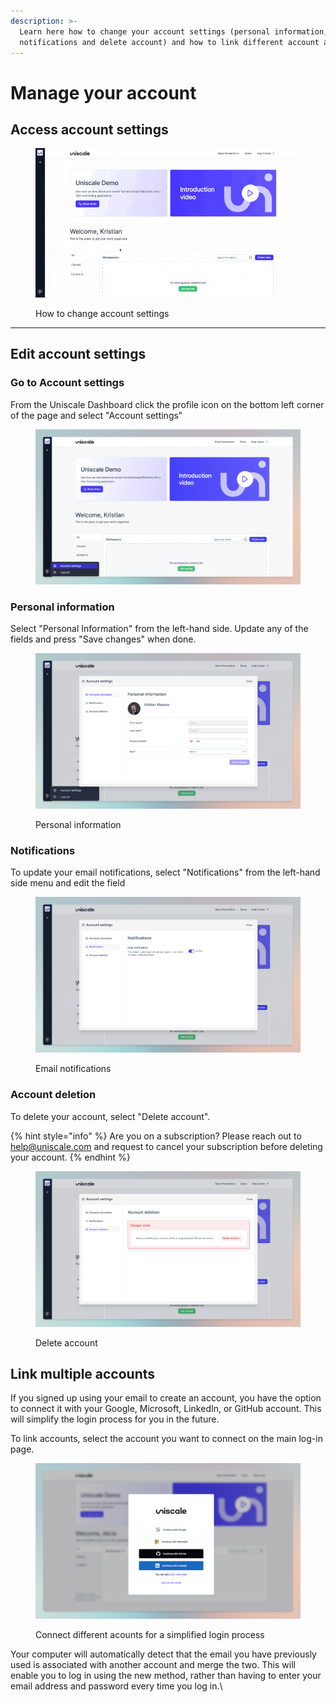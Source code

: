 ```yaml
---
description: >-
  Learn here how to change your account settings (personal information, email
  notifications and delete account) and how to link different account at log-in.
---
```


# Manage your account

## Access account settings&#x20;

<figure><img src="../../.gitbook/assets/Dashboard_account-settings_GIF.gif" alt=""><figcaption><p>How to change account settings </p></figcaption></figure>

***



## Edit account settings&#x20;

### Go to Account settings

From the Uniscale Dashboard click the profile icon on the bottom left corner of the page and select "Account settings"

<figure><img src="../../.gitbook/assets/Dashboard_account-settings_Button.png" alt=""><figcaption></figcaption></figure>

### Personal information

Select "Personal Information" from the left-hand side. Update any of the fields and press "Save changes" when done.

<figure><img src="../../.gitbook/assets/Dashboard_account-settings_Personal-information.png" alt=""><figcaption><p>Personal information</p></figcaption></figure>

### Notifications

To update your email notifications, select "Notifications" from the left-hand side menu and edit the field

<figure><img src="../../.gitbook/assets/Dashboard_account-settings_Notifications.png" alt=""><figcaption><p>Email notifications</p></figcaption></figure>

### Account deletion

To delete your account, select "Delete account".

{% hint style="info" %}
Are you on a subscription? Please reach out to help@uniscale.com and request to cancel your subscription before deleting your account.
{% endhint %}

<figure><img src="../../.gitbook/assets/Dashboard_account-settings_Acount-deletion.png" alt=""><figcaption><p>Delete account</p></figcaption></figure>



## Link multiple accounts

If you signed up using your email to create an account, you have the option to connect it with your Google, Microsoft, LinkedIn, or GitHub account. This will simplify the login process for you in the future.

To link accounts, select the account you want to connect on the main log-in page.

<figure><img src="../../.gitbook/assets/CleanShot 2024-03-25 at 14.22.52.png" alt=""><figcaption><p>Connect different acounts for a simplified login process</p></figcaption></figure>

Your computer will automatically detect that the email you have previously used is associated with another account and merge the two. This will enable you to log in using the new method, rather than having to enter your email address and password every time you log in.\
